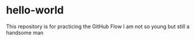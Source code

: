 # hello-world
This repository is for practicing the GitHub Flow
I am not so young but still a handsome man
